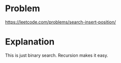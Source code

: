# Problem

https://leetcode.com/problems/search-insert-position/

# Explanation

This is just binary search. Recursion makes it easy.

